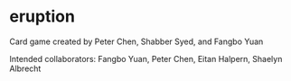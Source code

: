 # eruption
Card game created by Peter Chen, Shabber Syed, and Fangbo Yuan

Intended collaborators: Fangbo Yuan, Peter Chen, Eitan Halpern, Shaelyn Albrecht
